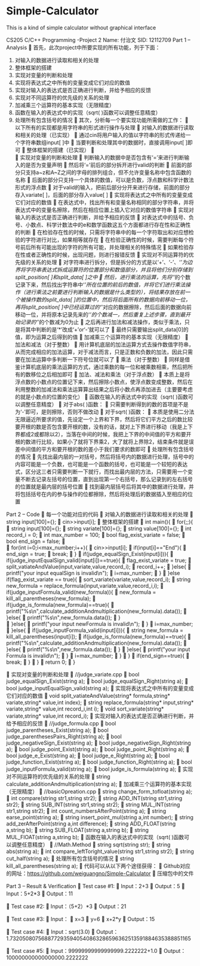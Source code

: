 # Simple-Calculator
This is a kind of simple calculator without graphical interface

CS205 C/C++ Programming -Project 2
Name: 付治文
SID: 12112709
Part 1 – Analysis
	首先，此次project中所要实现的所有功能，列于下面：
1. 对输入的数据进行读取和相关的处理
2. 整体框架的搭建
3. 实现对变量的判断和处理
4. 实现将表达式之中所有的变量变成它们对应的数值
5. 实现对输入的表达式是否正确进行判断，并给予相应的反馈
6. 实现对不同运算符的优先级的关系的处理
7. 加减乘三个运算符的基本实现（无限精度）
8. 函数在输入的表达式中的实现（sqrt( )函数可以调整任意精度）
9. 处理所有包含括号的情况
	其次，分析每一个要实现功能所需做的工作：
	以下所有的实现都是用字符串的形式进行操作与处理
	对输入的数据进行读取和相关的处理（已实现）
	通过cin将用户输入的值以字符串的形式传递给一个字符串数组input[ ]中
	当要判断和处理其中的数据时，直接调用input[ ]即可
	整体框架的搭建（已实现）
	 
	实现对变量的判断和处理
	判断输入的数据中是否包含有‘=’来进行判断输入的是否为变量声明
	然后将‘=’前后的部分拆开进行valid的判断
	前面的部分只支持a~z和A~Z之间的字母的排列组合，但不允许变量名称中包含函数的名称
	后面的部分只支持一个具体的数值，可以是负数，浮点数和科学计数法形式的浮点数
	对于valid的输入，把前后部分分开来进行存储，前面的部分存入variate[ ]，后面的部分存入value[ ]
	实现将表达式之中所有的变量变成它们对应的数值
	在表达式中，找出所有和变量名称相同的部分字符串，并将表达式中的变量名擦除，然后在相应位置上插入它对应的数值字符串
	实现对输入的表达式是否正确进行判断，并给予相应的反馈
	对表达式中的括号、负号、小数点、科学计数法中的e和数学函数这五个方面都进行存在性和正确性的判断
	在检验存在性的时候，只需将字符串中的每一个字符取出和对应想检验的字符进行对比，如果相等就存在
	在检验正确性的时候，需要判断每个符号前后所有可能出现的字符的所有可能，并处理相关的特殊情况
	如果检验存在性或者正确性的时候，出现问题，则进行报错反馈
	实现对不同运算符的优先级的关系的处理
	对字符串进行拆分，但是拆分的方式是以‘+’、‘-’、‘*’为边界将字符串表达式拆成运算符的位置部分和数值部分，并且将他们分别存储到split_position[ ]和split_data[ ]之中
	然后，进行乘法的运算，先将‘*’的个数记录下来，然后找出字符串中‘*’所在位置的前后的数值，并将它们进行乘法操作（进行乘法之前要进行判断输入的数据是什么类型的），将结果存放在前一个被操作数的split_data[ ]的位置中，然后将后面所有的数据向前移动一位，再将split_position[ ]中已经运算过的‘*’对应的数据擦除，然后后面的数据向前移动一位，并将原本记录先来的‘*’的个数减一，然后重复上述步骤，直到最开始记录的‘*’的个数减为0为止
	之后再进行加法和减法操作，类似于乘法，只是将其中判断的是‘*’改成‘+’or‘-’就可以了
	最终只需要输出split_data[0]的值，即为运算之后得到的值
	加减乘三个运算符的基本实现（无限精度）
	加法和减法（对于整数）
	用计算机底层的加法运算方式去操作数值字符串，从而完成相应的加法运算，对于减法而言，只是正数和负数的加法，因此只需要在加法运算中多判断一下符号位就可以了
	乘法（对于整数）
	同样是借鉴计算机底层的乘法运算的方式，通过乘数的每一位和被乘数相乘，然后把所有的数移位之后相加即可
	加法、减法和乘法（对于浮点数）
	本质上是将浮点数的小数点的位置记下来，然后擦除小数点，使浮点数变成整数，然后在利用整数的加减法和乘法运算算出结果之后将小数点再添加进去（主要要考虑的就是小数点的位置的变化）
	函数在输入的表达式中的实现（sqrt( )函数可以调整任意精度）
	对于abs( )函数：
	只需要判断得到的数的首项是不是为‘-’即可，是则擦除，否则不做改动
	对于sqrt( )函数：
	本质是使用二分法无限逼近所要求的值，先设定一个上界和下界，然后将它们平方之后的数比较要开根的数是否包含要开根的数，没有的话，就对上下界进行移动（我是上下界都成2或都除以2），当落在中间的时候，我把上下界的中间值的平方和要开根的数进行比较，如果小了就将下界乘2，大了就将上界除2，结束条件就是误差中间值的平方和要开根的数的差小于我们要求的数即可
	处理所有包含括号的情况 
	先找出最内层的一对括号，然后将括号内的数据进行处理，括号中的内容可能是一个负数，也可能是一个函数的括号，也可能是一个较短的表达式，区分这三者只需要判断一下就行，而找出最内层的方法，只需要用一个变量不断去记录左括号的位置，直到出现第一个右括号，那么记录到的左右括号的位置就是最内层的括号位置
	找到最内层括号后将其中的数据进行处理，并将包括括号在内的参与操作的位都擦除，然后将处理后的数据插入至相应的位置

Part 2 – Code
	每一个功能对应的代码
	对输入的数据进行读取和相关的处理
	string input[100]={};
	cin>>input[i];
	整体框架的搭建
	int main(){
	    for(;;){
	        string input[100]={};
	        string variate[100]={};
	        string value[100]={};
	        int record_i = 0;
	        int max_number = 100;
	        bool flag_exist_variate = false;
	        bool end_sign = false;
	
	        for(int i=0;i<max_number;i++){
	            cin>>input[i];
	            if(input[i]=="End"){
	                end_sign = true;
	                break;
	            }
	            if(judge_equalSign_Exist(input[i])){
	                if(judge_inputEqualSign_valid(input[i])==true){
	                    flag_exist_variate = true;
	                    split_vatiateAndValue(input,variate,value,record_i);
	                    record_i++;
	                }else{
	                    printf("your input equalSign is invalid\n");
	                    i=max_number;
	                }
	            }else if(flag_exist_variate == true){
	                sort_variate(variate,value,record_i);
	                string new_formula = replace_formula(input,variate,value,record_i,i);
	                if(judge_inputFormula_valid(new_formula)){
	                    new_formula = kill_all_parentheses(new_formula);
	                    if(judge_is_formula(new_formula)==true){
	                        printf("%s\n",calculate_additionAndmultiplication(new_formula).data());
	                    }else{
	                        printf("%s\n",new_formula.data());
	                    }               
	                }else{
	                    printf("your input newFormula is invalid\n");
	                }
	                i=max_number;
	            }else{
	                if(judge_inputFormula_valid(input[i])){
	                    string new_formula = kill_all_parentheses(input[i]);
	                    if(judge_is_formula(new_formula)==true){
	                        printf("%s\n",calculate_additionAndmultiplication(new_formula).data());
	                    }else{
	                        printf("%s\n",new_formula.data());
	                    }
	                }else{
	                    printf("your input Formula is invalid\n");
	                }
	                i=max_number;
	            }
	        }
	        if(end_sign==true){
	            break;
	        }
	    }
	    return 0;
	}

	实现对变量的判断和处理
	//judge_variate.cpp
	bool judge_equalSign_Exist(string a);
	bool judge_equalSign_Right(string a);
	bool judge_inputEqualSign_valid(string a);
	实现将表达式之中所有的变量变成它们对应的数值
	void split_vatiateAndValue(string* formula,string* variate,string* value,int index);
	string replace_formula(string* input,string* variate,string* value,int record_i,int i);
	void sort_variate(string* variate,string* value,int record_i);
	实现对输入的表达式是否正确进行判断，并给予相应的反馈
	//judge_formula.cpp
	bool judge_parentheses_Exist(string a);
	bool judge_parenthesesPairs_Right(string a);
	bool judge_negativeSign_Exist(string a);
	bool judge_negativeSign_Right(string a);
	bool judge_point_Exist(string a);
	bool judge_point_Right(string a);
	bool judge_e_Exist(string a);
	bool judge_e_Right(string a);
	bool judge_function_Exist(string a);
	bool judge_function_Right(string a);
	bool judge_inputFormula_valid(string a);
	bool judge_is_formula(string a);
	实现对不同运算符的优先级的关系的处理
	string calculate_additionAndmultiplication(string a);
	加减乘三个运算符的基本实现（无限精度）
	//basicOpreation.cpp
	string change_form_tofloat(string a);
	int compare(string str1,string str2);
	string ADD_INT(string str1,string str2);
	string SUB_INT(string str1,string str2);
	string MUL_INT(string str1,string str2);
	int count_numbersAfterPoint(string a);
	string earse_point(string a);
	string insert_point_mul(string a,int number);
	string add_zerAfterPoint(string a,int difference);
	string ADD_FLOAT(string a,string b);
	string SUB_FLOAT(string a,string b);
	string MUL_FlOAT(string a,string b);
	函数在输入的表达式中的实现（sqrt( )函数可以调整任意精度）
	//Math.Method
	string sqrt(string str);
	string abs(string a);
	int compare_leftToright_value(string str1,string str2);
	string cut_half(string a);
	处理所有包含括号的情况
	string kill_all_parentheses(string a);
	代码可以从以下两个途径获得：
	Github对应的网址：https://github.com/weiguangno/Simple-Calculator
	压缩包中的文件

Part 3 – Result & Verification
	Test case #1:
	Input：2+3
	Output：5
	Input：5+2*3
	Output：11
 
	Test case #2:
	Input：（5+2）*3
	Output：21
 
	Test case #3:
	Input：
	x=3
	y=6
	x+2*y
	Output：15
 
	Test case #4:
	Input：sqrt(3.0)
	Output：1.7320508075688772935940540863286596362513591884635388851165
 
	Test case #5:
	Input：99999999999999999.2222222+1.0
	Output：100000000000000000.2222222
 

